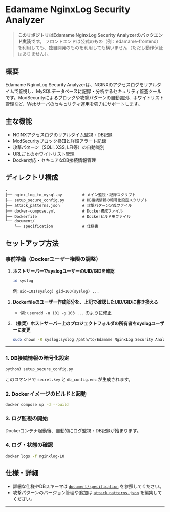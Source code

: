 # Edamame NginxLog Security Analyzer

> **このリポジトリはEdamame NginxLog Security Analyzerのバックエンド実装です。**
> フロントエンドは公式のもの（例：edamame-frontend）を利用しても、独自開発のものを利用しても構いません（ただし動作保証はありません）。

## 概要
Edamame NginxLog Security Analyzerは、NGINXのアクセスログをリアルタイムで監視し、MySQLデータベースに記録・分析するセキュリティ監査ツールです。ModSecurityによるブロックや攻撃パターンの自動識別、ホワイトリスト管理など、Webサーバのセキュリティ運用を強力にサポートします。

## 主な機能
- NGINXアクセスログのリアルタイム監視・DB記録
- ModSecurityブロック検知と詳細アラート記録
- 攻撃パターン（SQLi, XSS, LFI等）の自動識別
- URLごとのホワイトリスト管理
- Docker対応・セキュアなDB接続情報管理

## ディレクトリ構成
```
.
├── nginx_log_to_mysql.py         # メイン監視・記録スクリプト
├── setup_secure_config.py        # DB接続情報の暗号化設定スクリプト
├── attack_patterns.json          # 攻撃パターン定義ファイル
├── docker-compose.yml            # Docker構成ファイル
├── Dockerfile                    # Dockerビルド用ファイル
└── document/
    └── specification             # 仕様書

```

## セットアップ方法

### 事前準備（Dockerユーザー権限の調整）

1. **ホストサーバーでsyslogユーザーのUID/GIDを確認**
   ```bash
   id syslog
   ```
   例: `uid=101(syslog) gid=103(syslog) ...`

2. **Dockerfileのユーザー作成部分を、上記で確認したUID/GIDに書き換える**
   - 例: `useradd -u 101 -g 103 ...` のように修正

3. **（推奨）ホストサーバー上のプロジェクトフォルダの所有者をsyslogユーザーに変更**
   ```bash
   sudo chown -R syslog:syslog /path/to/Edamame NginxLog Security Analyzer
   ```

---

### 1. DB接続情報の暗号化設定
```bash
python3 setup_secure_config.py
```
このコマンドで `secret.key` と `db_config.enc` が生成されます。

### 2. Dockerイメージのビルドと起動
```bash
docker compose up -d --build
```

### 3. ログ監視の開始
Dockerコンテナ起動後、自動的にログ監視・DB記録が始まります。

### 4. ログ・状態の確認
```bash
docker logs -f nginxlog-LO
```

## 仕様・詳細
- 詳細な仕様やDBスキーマは [`document/specification`](document/specification.txt) を参照してください。
- 攻撃パターンのバージョン管理や追加は [`attack_patterns.json`](attack_patterns.json) を編集してください。


---
